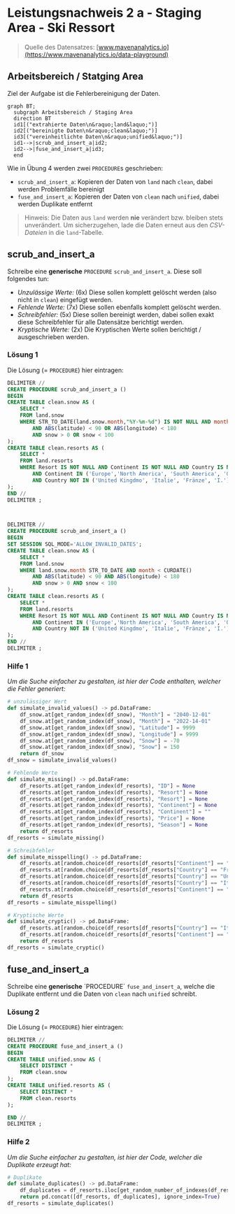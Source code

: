 # Leistungsnachweis 2 a - Staging Area - Ski Ressort

> Quelle des Datensatzes: [www.mavenanalytics.io](https://www.mavenanalytics.io/data-playground)

## Arbeitsbereich / Statging Area

Ziel der Aufgabe ist die Fehlerbereinigung der Daten.

```mermaid
graph BT;
  subgraph Arbeitsbereich / Staging Area
  direction BT
  id1[("extrahierte Daten\n&raquo;land&laquo;")]
  id2[("bereinigte Daten\n&raquo;clean&laquo;")]
  id3[("vereinheitlichte Daten\n&raquo;unified&laquo;")]
  id1-->|scrub_and_insert_a|id2;
  id2-->|fuse_and_insert_a|id3;
  end
```

Wie in Übung 4 werden zwei `PROCEDURE`s geschrieben:

- `scrub_and_insert_a`: Kopieren der Daten von `land` nach `clean`, dabei werden Problemfälle bereinigt
- `fuse_and_insert_a`: Kopieren der Daten von `clean` nach `unified`, dabei werden Duplikate entfernt

> Hinweis: Die Daten aus `land` werden **nie** verändert bzw. bleiben stets unverändert.
> Um sicherzugehen, lade die Daten erneut aus den *CSV-Dateien* in die `land`-Tabelle.

## scrub_and_insert_a

Schreibe eine **generische** `PROCEDURE` `scrub_and_insert_a`.
Diese soll folgendes tun:

- *Unzulässige Werte:* (6x) Diese sollen komplett gelöscht werden (also nicht in `clean`) eingefügt werden.
- *Fehlende Werte:* (7x) Diese sollen ebenfalls komplett gelöscht werden.
- *Schreibfehler:* (5x) Diese sollen bereinigt werden, dabei sollen exakt diese Schreibfehler für alle Datensätze berichtigt werden.
- *Kryptische Werte:* (2x) Die Kryptischen Werte sollen berichtigt / ausgeschrieben werden.

### Lösung 1

Die Lösung (= `PROCEDURE`) hier eintragen:

```sql
DELIMITER //
CREATE PROCEDURE scrub_and_insert_a ()
BEGIN
CREATE TABLE clean.snow AS (
	SELECT *
	FROM land.snow
	WHERE STR_TO_DATE(land.snow.month,"%Y-%m-%d") IS NOT NULL AND month < CURDATE()
		AND ABS(latitude) < 90 OR ABS(longitude) < 180
		AND snow > 0 OR snow < 100
);
CREATE TABLE clean.resorts AS (
	SELECT *
	FROM land.resorts
	WHERE Resort IS NOT NULL AND Continent IS NOT NULL AND Country IS NOT NULL AND Price IS NOT NULL AND ID IS NOT NULL
		AND Continent IN ('Europe','North America', 'South America', 'Oceania', 'Asia')
		AND Country NOT IN ('United Kingdmo', 'Italie', 'Fränze', 'I.')
);
END //
DELIMITER ;



DELIMITER //
CREATE PROCEDURE scrub_and_insert_a ()
BEGIN
SET SESSION SQL_MODE='ALLOW_INVALID_DATES';
CREATE TABLE clean.snow AS (
	SELECT *
	FROM land.snow
	WHERE land.snow.month STR_TO_DATE AND month < CURDATE()
		AND ABS(latitude) < 90 AND ABS(longitude) < 180
		AND snow > 0 AND snow < 100
);
CREATE TABLE clean.resorts AS (
	SELECT *
	FROM land.resorts
	WHERE Resort IS NOT NULL AND Continent IS NOT NULL AND Country IS NOT NULL AND Price IS NOT NULL AND ID IS NOT NULL
		AND Continent IN ('Europe','North America', 'South America', 'Oceania', 'Asia')
		AND Country NOT IN ('United Kingdmo', 'Italie', 'Fränze', 'I.')
);
END //
DELIMITER ;
```

### Hilfe 1

*Um die Suche einfacher zu gestalten, ist hier der Code enthalten, welcher die Fehler generiert:*

```python
# unzulässiger Wert
def simulate_invalid_values() -> pd.DataFrame:
    df_snow.at[get_random_index(df_snow), "Month"] = "2040-12-01"
    df_snow.at[get_random_index(df_snow), "Month"] = "2022-14-01"
    df_snow.at[get_random_index(df_snow), "Latitude"] = 9999
    df_snow.at[get_random_index(df_snow), "Longitude"] = 9999
    df_snow.at[get_random_index(df_snow), "Snow"] = -70
    df_snow.at[get_random_index(df_snow), "Snow"] = 150
    return df_snow
df_snow = simulate_invalid_values()

# Fehlende Werte
def simulate_missing() -> pd.DataFrame:
    df_resorts.at[get_random_index(df_resorts), "ID"] = None
    df_resorts.at[get_random_index(df_resorts), "Resort"] = None
    df_resorts.at[get_random_index(df_resorts), "Resort"] = None
    df_resorts.at[get_random_index(df_resorts), "Continent"] = None
    df_resorts.at[get_random_index(df_resorts), "Continent"] = ""
    df_resorts.at[get_random_index(df_resorts), "Price"] = None
    df_resorts.at[get_random_index(df_resorts), "Season"] = None
    return df_resorts
df_resorts = simulate_missing()

# Schreibfehler
def simulate_misspelling() -> pd.DataFrame:
    df_resorts.at[random.choice(df_resorts[df_resorts["Continent"] == "Europe"].index), "Continent"] = "Europes"
    df_resorts.at[random.choice(df_resorts[df_resorts["Country"] == "France"].index), "Country"] = "Fränze"
    df_resorts.at[random.choice(df_resorts[df_resorts["Country"] == "United Kingdom"].index), "Country"] = "United Kingdmo"
    df_resorts.at[random.choice(df_resorts[df_resorts["Country"] == "Italy"].index), "Country"] = "Italie"
    df_resorts.at[random.choice(df_resorts[df_resorts["Continent"] == "North America"].index), "Continent"] = "North Amerisa"
    return df_resorts
df_resorts = simulate_misspelling()

# Kryptische Werte
def simulate_cryptic() -> pd.DataFrame:
    df_resorts.at[random.choice(df_resorts[df_resorts["Country"] == "Italy"].index), "Country"] = "I."
    df_resorts.at[random.choice(df_resorts[df_resorts["Continent"] == "Europe"].index), "Continent"] = "C."
    return df_resorts
df_resorts = simulate_cryptic()
```

## fuse_and_insert_a

Schreibe eine **generische** ´PROCEDURE´ `fuse_and_insert_a`, welche die Duplikate entfernt und die Daten von `clean` nach `unified` schreibt.

### Lösung 2

Die Lösung (= `PROCEDURE`) hier eintragen:

```sql
DELIMITER //
CREATE PROCEDURE fuse_and_insert_a ()
BEGIN
CREATE TABLE unified.snow AS (
	SELECT DISTINCT *
	FROM clean.snow
);
CREATE TABLE unified.resorts AS (
	SELECT DISTINCT *
	FROM clean.resorts
);

END //
DELIMITER ;
```

### Hilfe 2

*Um die Suche einfacher zu gestalten, ist hier der Code, welcher die Duplikate erzeugt hat:*

```python
# Duplikate
def simulate_duplicates() -> pd.DataFrame:
    df_duplicates = df_resorts.iloc[get_random_number_of_indexes(df_resorts, 5)] # <- 5 Duplikate wurden erzeugt
    return pd.concat([df_resorts, df_duplicates], ignore_index=True)
df_resorts = simulate_duplicates()
```
